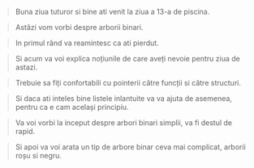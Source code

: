> Buna ziua tuturor si bine ati venit la ziua a 13-a de piscina. 

> Astăzi vom vorbi despre arborii binari. 

> In primul rând va reamintesc ca ati pierdut. 

> Si acum va voi explica noțiunile de care aveți nevoie pentru ziua de astazi. 

> Trebuie sa fiți confortabili cu pointerii către funcții si către structuri. 

> Si daca ati inteles bine listele inlantuite va va ajuta de asemenea, pentru ca e cam același principiu. 

> Va voi vorbi la inceput despre arbori binari simplii, va fi destul de rapid. 

> Si apoi va voi arata un tip de arbore binar ceva mai complicat, arborii roșu si negru. 